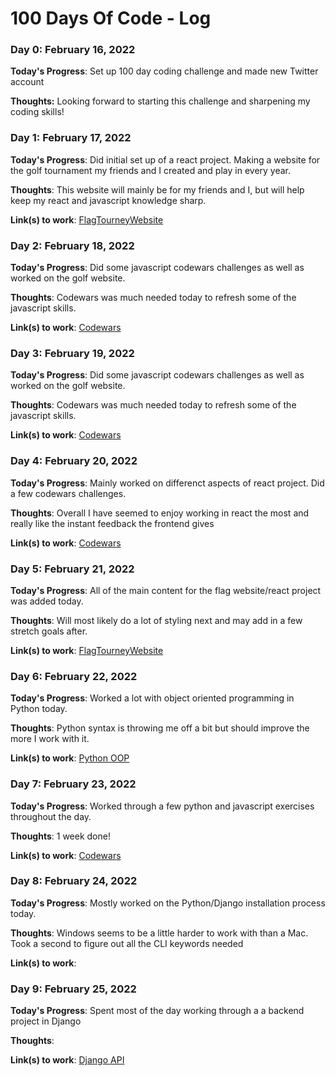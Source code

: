 # 100 Days Of Code - Log

### Day 0: February 16, 2022

**Today's Progress**: Set up 100 day coding challenge and made new Twitter account

**Thoughts:** Looking forward to starting this challenge and sharpening my coding skills!


### Day 1: February 17, 2022

**Today's Progress**: Did initial set up of a react project. Making a website for the golf tournament my friends and I created and play in every year.

**Thoughts**: This website will mainly be for my friends and I, but will help keep my react and javascript knowledge sharp.

**Link(s) to work**: [FlagTourneyWebsite](https://github.com/jordanstotts/FlagTourneyWebsite)


### Day 2: February 18, 2022

**Today's Progress**: Did some javascript codewars challenges as well as worked on the golf website.

**Thoughts**: Codewars was much needed today to refresh some of the javascript skills.

**Link(s) to work**: [Codewars](https://www.codewars.com/users/jordanstotts)


### Day 3: February 19, 2022

**Today's Progress**: Did some javascript codewars challenges as well as worked on the golf website.

**Thoughts**: Codewars was much needed today to refresh some of the javascript skills.

**Link(s) to work**: [Codewars](https://www.codewars.com/users/jordanstotts)


### Day 4: February 20, 2022

**Today's Progress**: Mainly worked on differenct aspects of react project. Did a few codewars challenges.

**Thoughts**: Overall I have seemed to enjoy working in react the most and really like the instant feedback the frontend gives

**Link(s) to work**: [Codewars](https://www.codewars.com/users/jordanstotts)


### Day 5: February 21, 2022

**Today's Progress**: All of the main content for the flag website/react project was added today.

**Thoughts**: Will most likely do a lot of styling next and may add in a few stretch goals after.

**Link(s) to work**: [FlagTourneyWebsite](https://github.com/jordanstotts/FlagTourneyWebsite)


### Day 6: February 22, 2022

**Today's Progress**: Worked a lot with object oriented programming in Python today.

**Thoughts**: Python syntax is throwing me off a bit but should improve the more I work with it.

**Link(s) to work**: [Python OOP](https://git.generalassemb.ly/jordanstotts/codebar)


### Day 7: February 23, 2022

**Today's Progress**: Worked through a few python and javascript exercises throughout the day.

**Thoughts**: 1 week done!

**Link(s) to work**: [Codewars](https://www.codewars.com/users/jordanstotts)


### Day 8: February 24, 2022

**Today's Progress**: Mostly worked on the Python/Django installation process today.

**Thoughts**: Windows seems to be a little harder to work with than a Mac. Took a second to figure out all the CLI keywords needed 

**Link(s) to work**: 


### Day 9: February 25, 2022

**Today's Progress**: Spent most of the day working through a a backend project in Django

**Thoughts**: 

**Link(s) to work**: [Django API](https://git.generalassemb.ly/jordanstotts/django-api-lab)

